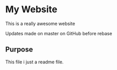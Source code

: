 # My Website

This is a really awesome website

Updates made on master on GitHub before rebase

## Purpose

This file i just a readme file.
